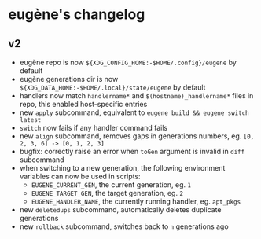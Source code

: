 # eugène's changelog

## v2

- eugène repo is now `${XDG_CONFIG_HOME:-$HOME/.config}/eugene` by default
- eugène generations dir is now `${XDG_DATA_HOME:-$HOME/.local}/state/eugene` by default
- handlers now match `handlername*` and `$(hostname)_handlername*` files in repo, this enabled host-specific entries
- new `apply` subcommand, equivalent to `eugene build && eugene switch latest`
- `switch` now fails if any handler command fails
- new `align` subcommand, removes gaps in generations numbers, eg. `[0, 2, 3, 6] -> [0, 1, 2, 3]`
- bugfix: correctly raise an error when `toGen` argument is invalid in `diff` subcommand
- when switching to a new generation, the following environment variables can now be used in scripts:
   - `EUGENE_CURRENT_GEN`, the current generation, eg. `1`
   - `EUGENE_TARGET_GEN`, the target generation, eg. `2`
   - `EUGENE_HANDLER_NAME`, the currently running handler, eg. `apt_pkgs`
- new `deletedups` subcommand, automatically deletes duplicate generations
- new `rollback` subcommand, switches back to `n` generations ago